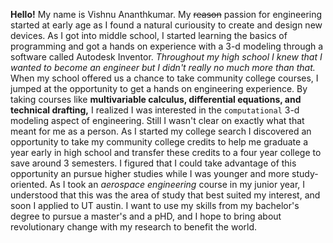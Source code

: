 **Hello!** My name is Vishnu Ananthkumar.
My ~~reason~~ passion for engineering started at early age as I found a natural curiousity to create and design new devices.
As I got into middle school, I started learning the basics of programming and got a hands on experience
with a 3-d modeling through a software called Autodesk Inventor.
*Throughout my high school I knew that I wanted to become an engineer but I didn't really no much more than that.*
When my school offered us a chance to take community college courses, I jumped at the opportunity to get a hands on engineering experience.
By taking courses like **multivariable calculus, differential equations, and technical drafting,** I realized I was interested in the 
`computational` 3-d modeling aspect of engineering. Still I wasn't clear on exactly what that meant for me as a person. 
As I started my college search I discovered an opportunity to take my community college credits to help me graduate a year early 
in high school and transfer these credits to a four year college to save around 3 semesters.
I figured that I could take advantage of this opportunity an pursue higher studies while I was younger and more study-oriented.
As I took an *aerospace engineering* course in my junior year, I understood that this was the area of study that best suited my interest,
and soon I applied to UT austin. I want to use my skills from my bachelor's degree to pursue a master's and a pHD, and I hope to bring 
about revolutionary change with my research to benefit the world. 
